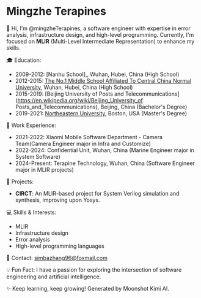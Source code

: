 # Mingzhe Terapines

👋 Hi, I'm @mingzheTerapines, a software engineer with expertise in error analysis, infrastructure design, and high-level programming. Currently, I'm focused on **MLIR** (Multi-Level Intermediate Representation) to enhance my skills.

🎓 Education:
- 2009-2012: [Nanhu School],, Wuhan, Hubei, China (High School)
- 2012-2015: [The No.1 Middle School Affiliated To Central China Normal University](https://www.hzsdyfz.com.cn/), Wuhan, Hubei, China (High School)
- 2015-2019: [Beijing University of Posts and Telecommunications](https://en.wikipedia.org/wiki/Beijing_University_of Posts_and_Telecommunications), Beijing, China (Bachelor's Degree)
- 2019-2021: [Northeastern University](https://www.northeastern.edu/), Boston, USA (Master's Degree)

💼 Work Experience:
- 2021-2022: Xiaomi Mobile Software Department - Camera Team(Camera Engineer major in Infra and Customize)
- 2022-2024: Confidential Unit, Wuhan, China (Marine Engineer major in System Software)
- 2024-Present: Terapine Technology, Wuhan, China (Software Engineer major in MLIR projects)

🔬 Projects:
- **CIRCT**: An MLIR-based project for System Verilog simulation and synthesis, improving upon Yosys.

💻 Skills & Interests:
- MLIR
- Infrastructure design
- Error analysis
- High-level programming languages

💌 Contact: simbazhang96@foxmail.com

💡 Fun Fact:
I have a passion for exploring the intersection of software engineering and artificial intelligence.

✨ Keep learning, keep growing!
Generated by Moonshot Kimi AI.
